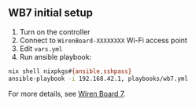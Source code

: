 ## WB7 initial setup
1. Turn on the controller
2. Connect to `WirenBoard-XXXXXXXX` Wi-Fi access point
3. Edit `vars.yml`
4. Run ansible playbook:
```sh
nix shell nixpkgs#{ansible,sshpass}
ansible-playbook -i 192.168.42.1, playbooks/wb7.yml
```
For more details, see [Wiren Board 7](https://wirenboard.com/wiki/Wiren_Board_7#%D0%A7%D1%82%D0%BE_%D0%B4%D0%B0%D0%BB%D1%8C%D1%88%D0%B5).
